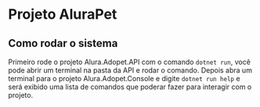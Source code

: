 # Projeto AluraPet

## Como rodar o sistema
Primeiro rode o projeto Alura.Adopet.API  com o comando `dotnet run`, você pode abrir um terminal na pasta da API e rodar o comando.
Depois abra um terminal para o projeto Alura.Adopet.Console e digite `dotnet run help` e será exibido uma lista de comandos que poderar fazer para interagir com o projeto.
